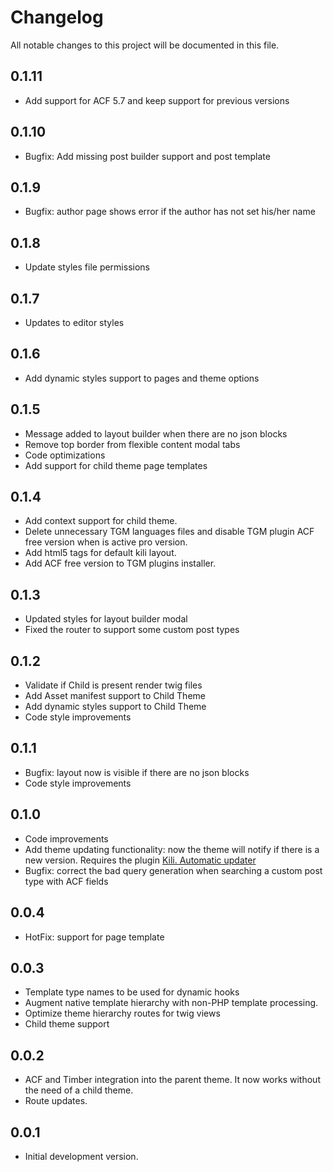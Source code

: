 # Changelog
All notable changes to this project will be documented in this file.

## 0.1.11
  * Add support for ACF 5.7 and keep support for previous versions

## 0.1.10
  * Bugfix: Add missing post builder support and post template

## 0.1.9
  * Bugfix: author page shows error if the author has not set his/her name

## 0.1.8
  * Update styles file permissions

## 0.1.7
  * Updates to editor styles

## 0.1.6
  * Add dynamic styles support to pages and theme options

## 0.1.5
  * Message added to layout builder when there are no json blocks
  * Remove top border from flexible content modal tabs
  * Code optimizations
  * Add support for child theme page templates
## 0.1.4
  * Add context support for child theme.
  * Delete unnecessary TGM languages files and disable TGM plugin ACF free version when is active pro version.
  * Add html5 tags for default kili layout.
  * Add ACF free version to TGM plugins installer.
## 0.1.3
  * Updated styles for layout builder modal
  * Fixed the router to support some custom post types
## 0.1.2
  * Validate if Child is present render twig files
  * Add Asset manifest support to Child Theme
  * Add dynamic styles support to Child Theme
  * Code style improvements
## 0.1.1
  * Bugfix: layout now is visible if there are no json blocks
  * Code style improvements
## 0.1.0
  * Code improvements
  * Add theme updating functionality: now the theme will notify if there is a new version. Requires the plugin [Kili. Automatic updater](https://github.com/fabolivark/kili-automatic-updater)
  * Bugfix: correct the bad query generation when searching a custom post type with ACF fields
## 0.0.4
  * HotFix: support for page template
## 0.0.3
  * Template type names to be used for dynamic hooks
  * Augment native template hierarchy with non-PHP template processing.
  * Optimize theme hierarchy routes for twig views
  * Child theme support
## 0.0.2
  * ACF and Timber integration into the parent theme. It now works without the need of a child theme.
  * Route updates.
## 0.0.1
  * Initial development version.